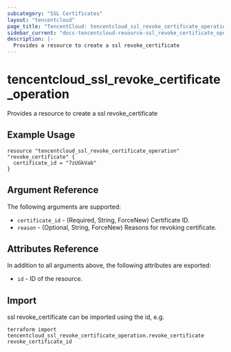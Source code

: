 ```yaml
---
subcategory: "SSL Certificates"
layout: "tencentcloud"
page_title: "TencentCloud: tencentcloud_ssl_revoke_certificate_operation"
sidebar_current: "docs-tencentcloud-resource-ssl_revoke_certificate_operation"
description: |-
  Provides a resource to create a ssl revoke_certificate
---
```


# tencentcloud_ssl_revoke_certificate_operation

Provides a resource to create a ssl revoke_certificate

## Example Usage

```hcl
resource "tencentcloud_ssl_revoke_certificate_operation" "revoke_certificate" {
  certificate_id = "7zUGkVab"
}
```

## Argument Reference

The following arguments are supported:

* `certificate_id` - (Required, String, ForceNew) Certificate ID.
* `reason` - (Optional, String, ForceNew) Reasons for revoking certificate.

## Attributes Reference

In addition to all arguments above, the following attributes are exported:

* `id` - ID of the resource.



## Import

ssl revoke_certificate can be imported using the id, e.g.

```
terraform import tencentcloud_ssl_revoke_certificate_operation.revoke_certificate revoke_certificate_id
```


